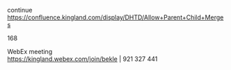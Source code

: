 
continue https://confluence.kingland.com/display/DHTD/Allow+Parent+Child+Merges

168

WebEx meeting   
https://kingland.webex.com/join/bekle   |  921 327 441     

